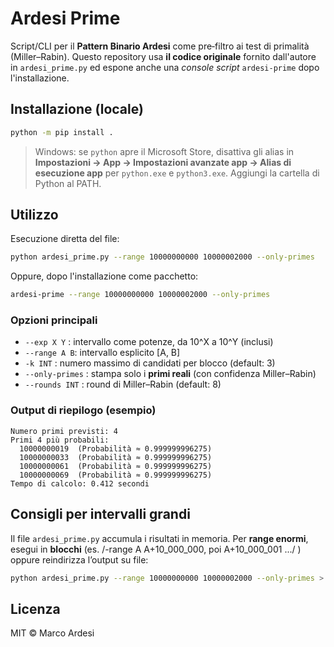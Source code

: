 # Ardesi Prime

Script/CLI per il **Pattern Binario Ardesi** come pre‑filtro ai test di primalità (Miller–Rabin).
Questo repository usa **il codice originale** fornito dall'autore in `ardesi_prime.py`
ed espone anche una *console script* `ardesi-prime` dopo l'installazione.

## Installazione (locale)

```bash
python -m pip install .
```

> Windows: se `python` apre il Microsoft Store, disattiva gli alias in
> **Impostazioni → App → Impostazioni avanzate app → Alias di esecuzione app**
> per `python.exe` e `python3.exe`. Aggiungi la cartella di Python al PATH.

## Utilizzo

Esecuzione diretta del file:

```bash
python ardesi_prime.py --range 10000000000 10000002000 --only-primes
```

Oppure, dopo l'installazione come pacchetto:

```bash
ardesi-prime --range 10000000000 10000002000 --only-primes
```

### Opzioni principali
- `--exp X Y`  : intervallo come potenze, da 10^X a 10^Y (inclusi)
- `--range A B`: intervallo esplicito [A, B]
- `-k INT`     : numero massimo di candidati per blocco (default: 3)
- `--only-primes` : stampa solo i **primi reali** (con confidenza Miller–Rabin)
- `--rounds INT`  : round di Miller–Rabin (default: 8)

### Output di riepilogo (esempio)
```
Numero primi previsti: 4
Primi 4 più probabili:
  10000000019  (Probabilità ≈ 0.999999996275)
  10000000033  (Probabilità ≈ 0.999999996275)
  10000000061  (Probabilità ≈ 0.999999996275)
  10000000069  (Probabilità ≈ 0.999999996275)
Tempo di calcolo: 0.412 secondi
```

## Consigli per intervalli grandi

Il file `ardesi_prime.py` accumula i risultati in memoria. Per **range enormi**,
esegui in **blocchi** (es.  /-range A A+10_000_000, poi A+10_000_001 .../ ) oppure
reindirizza l’output su file:

```bash
python ardesi_prime.py --range 10000000000 10000002000 --only-primes > primes.txt
```

## Licenza
MIT © Marco Ardesi
